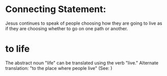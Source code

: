 
# Connecting Statement:
Jesus continues to speak of people choosing how they are going to live as if they are choosing whether to go on one path or another.

# to life
The abstract noun "life" can be translated using the verb "live." Alternate translation: "to the place where people live" (See: )